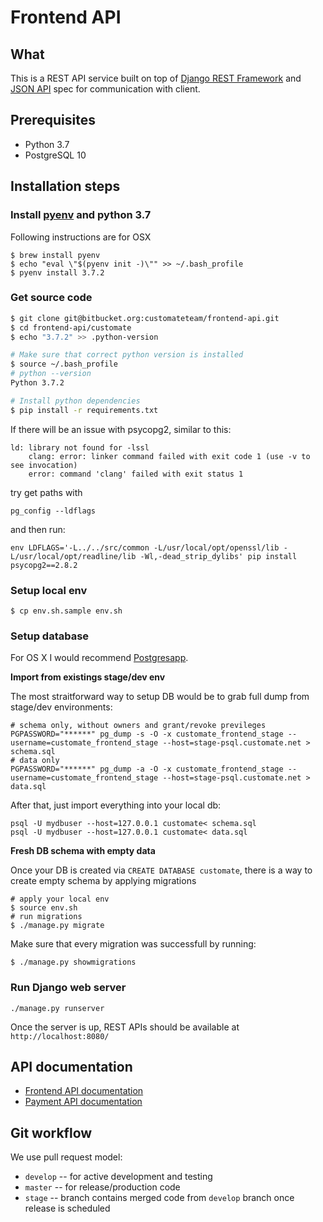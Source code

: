 # Frontend API

## What
This is a REST API service built on top of [Django REST Framework](https://django-rest-framework.readthedocs.io) and
[JSON API](https://jsonapi.org) spec for communication with client.

## Prerequisites

* Python 3.7
* PostgreSQL 10


## Installation steps
### Install [pyenv](https://github.com/pyenv/pyenv) and python 3.7
Following instructions are for OSX
```
$ brew install pyenv
$ echo "eval \"$(pyenv init -)\"" >> ~/.bash_profile
$ pyenv install 3.7.2
```


### Get source code
```bash
$ git clone git@bitbucket.org:customateteam/frontend-api.git
$ cd frontend-api/customate
$ echo "3.7.2" >> .python-version

# Make sure that correct python version is installed
$ source ~/.bash_profile
# python --version
Python 3.7.2

# Install python dependencies
$ pip install -r requirements.txt

```

If there will be an issue with psycopg2, similar to this:
```
ld: library not found for -lssl
    clang: error: linker command failed with exit code 1 (use -v to see invocation)
    error: command 'clang' failed with exit status 1
```

try get paths with 

```
pg_config --ldflags
```

and then run:

```
env LDFLAGS='-L../../src/common -L/usr/local/opt/openssl/lib -L/usr/local/opt/readline/lib -Wl,-dead_strip_dylibs' pip install psycopg2==2.8.2
```

### Setup local env
```
$ cp env.sh.sample env.sh
```


### Setup database
For OS X I would recommend [Postgresapp](http://postgresapp.com/documentation/).

**Import from existings stage/dev env**

The most straitforward way to setup DB would be to grab full dump from stage/dev environments:
```
# schema only, without owners and grant/revoke previleges
PGPASSWORD="******" pg_dump -s -O -x customate_frontend_stage --username=customate_frontend_stage --host=stage-psql.customate.net > schema.sql
# data only
PGPASSWORD="******" pg_dump -a -O -x customate_frontend_stage --username=customate_frontend_stage --host=stage-psql.customate.net > data.sql

```

After that, just import everything into your local db:
```
psql -U mydbuser --host=127.0.0.1 customate< schema.sql
psql -U mydbuser --host=127.0.0.1 customate< data.sql
```

**Fresh DB schema with empty data**

Once your DB is created via `CREATE DATABASE customate`, there is a way to create empty schema by applying migrations
```
# apply your local env
$ source env.sh
# run migrations
$ ./manage.py migrate
```

Make sure that every migration was successfull by running:

```
$ ./manage.py showmigrations
```


### Run Django web server

```
./manage.py runserver
```

Once the server is up, REST APIs should be available at `http://localhost:8080/`


## API documentation

* [Frontend API documentation](https://frontendservice.docs.apiary.io/)
* [Payment API documentation](https://customatepayment.docs.apiary.io/)


## Git workflow
We use pull request model:

* `develop` -- for active development and testing
* `master` -- for release/production code
* `stage` -- branch contains merged code from `develop` branch once release is scheduled

